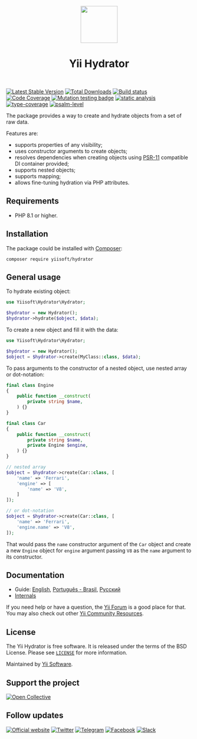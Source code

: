 <p align="center">
    <a href="https://github.com/yiisoft" target="_blank">
        <img src="https://yiisoft.github.io/docs/images/yii_logo.svg" height="100px">
    </a>
    <h1 align="center">Yii Hydrator</h1>
    <br>
</p>

[![Latest Stable Version](https://poser.pugx.org/yiisoft/hydrator/v/stable.png)](https://packagist.org/packages/yiisoft/hydrator)
[![Total Downloads](https://poser.pugx.org/yiisoft/hydrator/downloads.png)](https://packagist.org/packages/yiisoft/hydrator)
[![Build status](https://github.com/yiisoft/hydrator/workflows/build/badge.svg)](https://github.com/yiisoft/hydrator/actions?query=workflow%3Abuild)
[![Code Coverage](https://codecov.io/gh/yiisoft/hydrator/branch/master/graph/badge.svg)](https://codecov.io/gh/yiisoft/hydrator)
[![Mutation testing badge](https://img.shields.io/endpoint?style=flat&url=https%3A%2F%2Fbadge-api.stryker-mutator.io%2Fgithub.com%2Fyiisoft%2Fhydrator%2Fmaster)](https://dashboard.stryker-mutator.io/reports/github.com/yiisoft/hydrator/master)
[![static analysis](https://github.com/yiisoft/hydrator/workflows/static%20analysis/badge.svg)](https://github.com/yiisoft/hydrator/actions?query=workflow%3A%22static+analysis%22)
[![type-coverage](https://shepherd.dev/github/yiisoft/hydrator/coverage.svg)](https://shepherd.dev/github/yiisoft/hydrator)
[![psalm-level](https://shepherd.dev/github/yiisoft/hydrator/level.svg)](https://shepherd.dev/github/yiisoft/hydrator)

The package provides a way to create and hydrate objects from a set of raw data.

Features are:

- supports properties of any visibility;
- uses constructor arguments to create objects;
- resolves dependencies when creating objects using [PSR-11](https://www.php-fig.org/psr/psr-11/) compatible DI container
  provided;
- supports nested objects;
- supports mapping;
- allows fine-tuning hydration via PHP attributes.

## Requirements

- PHP 8.1 or higher.

## Installation

The package could be installed with [Composer](https://getcomposer.org):

```shell
composer require yiisoft/hydrator
```

## General usage

To hydrate existing object:

```php
use Yiisoft\Hydrator\Hydrator;

$hydrator = new Hydrator();
$hydrator->hydrate($object, $data);
```

To create a new object and fill it with the data:

```php
use Yiisoft\Hydrator\Hydrator;

$hydrator = new Hydrator();
$object = $hydrator->create(MyClass::class, $data);
```

To pass arguments to the constructor of a nested object, use nested array or dot-notation:

```php
final class Engine
{
    public function __construct(
        private string $name,
    ) {}
}

final class Car
{
    public function __construct(
        private string $name,
        private Engine $engine,
    ) {}
}

// nested array
$object = $hydrator->create(Car::class, [
    'name' => 'Ferrari',
    'engine' => [
        'name' => 'V8',
    ]
]);

// or dot-notation
$object = $hydrator->create(Car::class, [
    'name' => 'Ferrari',
    'engine.name' => 'V8',
]);
```

That would pass the `name` constructor argument of the `Car` object and create a new `Engine` object for `engine`
argument passing `V8` as the `name` argument to its constructor.

## Documentation

- Guide: [English](docs/guide/en/README.md), [Português - Brasil](docs/guide/pt-BR/README.md), [Русский](docs/guide/ru/README.md)
- [Internals](docs/internals.md)

If you need help or have a question, the [Yii Forum](https://forum.yiiframework.com/c/yii-3-0/63) is a good place for that.
You may also check out other [Yii Community Resources](https://www.yiiframework.com/community).

## License

The Yii Hydrator is free software. It is released under the terms of the BSD License.
Please see [`LICENSE`](./LICENSE.md) for more information.

Maintained by [Yii Software](https://www.yiiframework.com/).

## Support the project

[![Open Collective](https://img.shields.io/badge/Open%20Collective-sponsor-7eadf1?logo=open%20collective&logoColor=7eadf1&labelColor=555555)](https://opencollective.com/yiisoft)

## Follow updates

[![Official website](https://img.shields.io/badge/Powered_by-Yii_Framework-green.svg?style=flat)](https://www.yiiframework.com/)
[![Twitter](https://img.shields.io/badge/twitter-follow-1DA1F2?logo=twitter&logoColor=1DA1F2&labelColor=555555?style=flat)](https://twitter.com/yiiframework)
[![Telegram](https://img.shields.io/badge/telegram-join-1DA1F2?style=flat&logo=telegram)](https://t.me/yii3en)
[![Facebook](https://img.shields.io/badge/facebook-join-1DA1F2?style=flat&logo=facebook&logoColor=ffffff)](https://www.facebook.com/groups/yiitalk)
[![Slack](https://img.shields.io/badge/slack-join-1DA1F2?style=flat&logo=slack)](https://yiiframework.com/go/slack)

